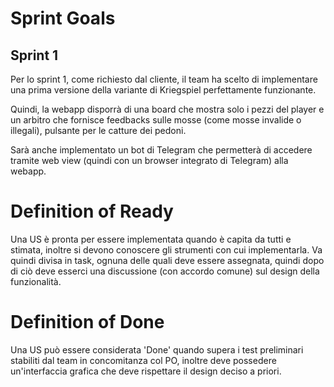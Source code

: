 # Sprint Goals
## Sprint 1
Per lo sprint 1, come richiesto dal cliente, il team ha scelto di implementare una prima versione della variante di Kriegspiel perfettamente funzionante.

Quindi, la webapp disporrà di una board che mostra solo i pezzi del player e un arbitro che fornisce feedbacks sulle mosse (come mosse invalide o illegali), pulsante per le catture dei pedoni. 

Sarà anche implementato un bot di Telegram che permetterà di accedere tramite web view (quindi con un browser integrato di Telegram) alla webapp.

# Definition of Ready

Una US è pronta per essere implementata quando è capita da tutti e stimata, inoltre si devono conoscere gli strumenti con cui implementarla. Va quindi divisa in task, ognuna delle quali deve essere assegnata, quindi dopo di ciò deve esserci una discussione (con accordo comune) sul design della funzionalità.

# Definition of Done
Una US può essere considerata 'Done' quando supera i test preliminari stabiliti dal team in concomitanza col PO, inoltre deve possedere un'interfaccia grafica che deve rispettare il design deciso a priori.
